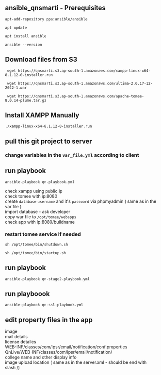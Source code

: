 ## ansible_qnsmarti - Prerequisites

```
apt-add-repository ppa:ansible/ansible
```
```
apt update
```
```
apt install ansible
```
```
ansible --version
```

## Download files from S3

```
 wget https://qnsmarti.s3.ap-south-1.amazonaws.com/xampp-linux-x64-8.1.12-0-installer.run
```
```
 wget https://qnsmarti.s3.ap-south-1.amazonaws.com/ultima-2.0.17-12-2022-1.war
```
```
 wget https://qnsmarti.s3.ap-south-1.amazonaws.com/apache-tomee-8.0.14-plume.tar.gz
```

## Install XAMPP Manually

```
./xampp-linux-x64-8.1.12-0-installer.run
```
## pull this git project to server

### change variables in the  `var_file.yml` according to client

## run playbook 
```
ansible-playbook qn-playbook.yml
````

check xampp using public ip <br />
check tomee with ip:8080 <br />
create `database`  `username` and it's `password`  via phpmyadmin ( same as in the var file ) <br />
import database - ask developer <br />
copy war file to `/opt/tomee/webapps` <br />
check app with ip:8080/buildname

### restart tomee service if needed
```
sh /opt/tomee/bin/shutdown.sh
```
```
sh /opt/tomee/bin/startup.sh
```

## run playbook 
```
ansible-playbook qn-stage2-playbook.yml
```

## run playboook
```
ansible-playbook qn-ssl-playbook.yml
````

## edit property files in the app 

image <br />
mail details <br />
license detailes <br />
WEB-INF/classes/com/ipsr/email/notification/conf.properties <br />
QnLive/WEB-INF/classes/com/ipsr/email/notification/ <br />
college name and other display info <br />
image upload location  ( same as in the server.xml  - should be end with slash /) <br /> 
